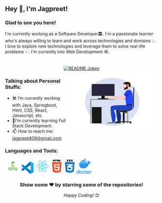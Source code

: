 ## Hey 👋, I'm Jagpreet!

### Glad to see you here!

I'm currently working as a Software Developer🏛. I'm a passionate learner who's always willing to learn and work across technologies and domains 💡. I love to explore new technologies and leverage them to solve real-life problems ✨. I'm currently into Web Development 🕸️.

<div align="center">

</br>
<a href="https://readme-jokes.vercel.app"><img align="center" src="https://readme-jokes.vercel.app/api?bgColor=%23073b4c&textColor=%2306d6a0&aColor=%2306d6a0&borderColor=%2306d6a0" alt="README Jokes"></a>

</div>

<img align="right" height="200" width="300" alt="" src="devguy3.gif" />

### Talking about Personal Stuffs:

- 🛠 I’m currently working with Java, Springboot, Html, CSS, React, <br /> Javascript, etc.
- 🚀I’m currently learning Full Stack Development.
- 📫 How to reach me: jagpreet409@gmail.com

### Languages and Tools:

<code><img height="50" width="50" src="spring-boot-logo-png-4-transparent.png" alt="spring"></code>
<code><img height="40" width="40" src="Visual_Studio_Code_1.35_icon.png" alt="react"></code>
<code><img height="50" width="50" src="https://raw.githubusercontent.com/github/explore/80688e429a7d4ef2fca1e82350fe8e3517d3494d/topics/react/react.png" alt="react"></code>
<code><img height="50" width="80" src="23-237369_html5-and-css3-transparent-background-html-logo-hd.png" alt="react"></code>
<code><img height="50" width="50" src="vertical-logo-monochromatic.png" alt="react"></code>

<div align="center">

### Show some ❤️ by starring some of the repositories!

<i>Happy Coding!</i> 😊

</div>
